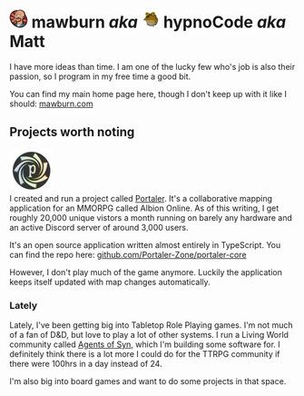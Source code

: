 # ![mawburn lars](https://raw.githubusercontent.com/mawburn/mawburn/main/lars-tiny.webp) mawburn _aka_ ![mawburn lars](https://raw.githubusercontent.com/mawburn/mawburn/main/hypnoCode-tiny.webp) hypnoCode _aka_ Matt 

I have more ideas than time. I am one of the lucky few who's job is also their passion, so I program in my free time a good bit. 

You can find my main home page here, though I don't keep up with it like I should: [mawburn.com](https://mawburn.com)

## Projects worth noting

![Portaler Logo](https://raw.githubusercontent.com/mawburn/mawburn/main/portaler.webp)   
I created and run a project called [Portaler](https://portaler.zone). It's a collaborative mapping application for an MMORPG called Albion Online. As of this writing, I get roughly 20,000 unique vistors a month running on barely any hardware and an active Discord server of around 3,000 users.

It's an open source application written almost entirely in TypeScript. You can find the repo here: [github.com/Portaler-Zone/portaler-core](https://github.com/Portaler-Zone/portaler-core)

However, I don't play much of the game anymore. Luckily the application keeps itself updated with map changes automatically.

### Lately

Lately, I've been getting big into Tabletop Role Playing games. I'm not much of a fan of D&D, but love to play a lot of other systems. I run a Living World community called [Agents of Syn](https://agentsofsyn.com), which I'm building some software for. I definitely think there is a lot more I could do for the TTRPG community if there were 100hrs in a day instead of 24. 

I'm also big into board games and want to do some projects in that space. 
